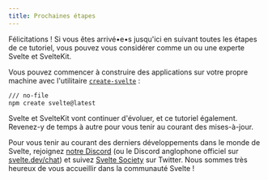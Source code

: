 ```yaml
---
title: Prochaines étapes
---
```


Félicitations ! Si vous êtes arrivé•e•s jusqu'ici en suivant toutes les étapes de ce tutoriel, vous pouvez vous considérer comme un ou une experte Svelte et SvelteKit.

Vous pouvez commencer à construire des applications sur votre propre machine avec l'utilitaire [`create-svelte`](https://www.npmjs.com/package/create-svelte) :

```bash
/// no-file
npm create svelte@latest
```

Svelte et SvelteKit vont continuer d'évoluer, et ce tutoriel également. Revenez-y de temps à autre pour vous tenir au courant des mises-à-jour.

Pour vous tenir au courant des derniers développements dans le monde de Svelte, rejoignez [notre Discord](SVELTE_SITE_URL/chat) (ou le Discord anglophone officiel sur [svelte.dev/chat](https://svelte.dev/chat)) et suivez [Svelte Society](https://twitter.com/sveltesociety) sur Twitter.
Nous sommes très heureux de vous accueillir dans la communauté Svelte !
